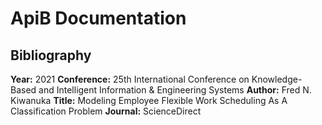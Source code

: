 # ApiB Documentation

## Bibliography

**Year:** 2021
**Conference:** 25th International Conference on Knowledge-Based and Intelligent Information & Engineering Systems
**Author:** Fred N. Kiwanuka
**Title:** Modeling Employee Flexible Work Scheduling As A Classification Problem
**Journal:** ScienceDirect